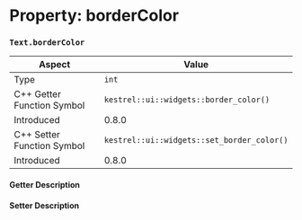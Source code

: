 
# Property: borderColor
### `Text.borderColor`

| Aspect | Value |
| --- | --- |
| Type | `int` |
| C++ Getter Function Symbol | `kestrel::ui::widgets::border_color()` |
| Introduced | 0.8.0 |
| C++ Setter Function Symbol | `kestrel::ui::widgets::set_border_color()` |
| Introduced | 0.8.0 |

#### Getter Description

#### Setter Description


